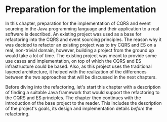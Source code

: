 # Preparation for the implementation

In this chapter, preparation for the implementation of CQRS and event sourcing in the Java programming language and their application to a real software is described. An existing project was used as a base for refactoring into the CQRS and event sourcing principles. The reason why it was decided to refactor an existing project was to try CQRS and ES on a real, non-trivial domain, however, building a project from the ground up would take a lot of time. The existing project was meant to provide some use cases and implementation, on top of which the CQRS and ES infrastructure could be based. Also, as this project uses the traditional layered architecture, it helped with the realization of the differences between the two approaches that will be discussed in the next chapters.

Before diving into the refactoring, let's start this chapter with a description of finding a suitable Java framework that would support the refactoring to the CQRS and ES principles. The chapter then continues with the introduction of the base project to the reader. This includes the description of the project's goals, its design and implementation details *before* the refactoring.

